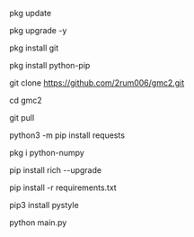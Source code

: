 pkg update

pkg upgrade -y

pkg install git

pkg install python-pip

git clone https://github.com/2rum006/gmc2.git

cd gmc2

git pull

python3 -m pip install requests

pkg i python-numpy

pip install rich --upgrade

pip install -r requirements.txt

pip3 install pystyle

python main.py
